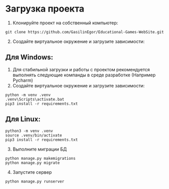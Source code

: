 # Загрузка проекта
1. Клонируйте проект на собственный компьютер:
```
git clone https://github.com/GasilinEgor/Educational-Games-WebSite.git
```
2. Создайте виртуальное окружение и загрузите зависимости:
## Для Windows:
1) Для стабильной загрузки и работы с проектом рекомендуется выполнять следующие компанды в среде разработке (Например Pycharm)
2) Создайте виртуальное окружение и загрузите зависимости:
```
python -m venv .venv
.venv\Scripts\activate.bat
pip3 install -r requirements.txt
```
## Для Linux:
```
python3 -m venv .venv
source .venv/bin/activate
pip3 install -r requirements.txt
```
3. Выполните миграции БД
```
python manage.py makemigrations
python manage.py migrate
```
4. Запустите сервер
```
python manage.py runserver
```
